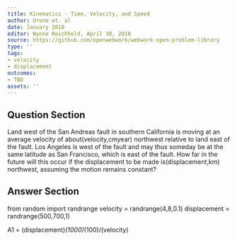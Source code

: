 ```yaml
---
title: Kinematics - Time, Velocity, and Speed
author: Urone et. al
date: January 2018
editor: Wynne Reichheld, April 30, 2018
source: https://github.com/openwebwork/webwork-open-problem-library
type: ''
tags:
- velocity
- displacement
outcomes:
- TBD
assets: ''
---
```


## Question Section 

Land west of the San Andreas fault in southern California is moving at an average velocity of about(velocity,cmyear) northwest relative to land east of the fault. Los Angeles is west of the fault and may thus someday be at the same latitude as San Francisco, which is east of the fault. How far in the future will this occur if the displacement to be made is(displacement,km) northwest, assuming the motion remains constant?

## Answer Section

from random import randrange
velocity = randrange(4,8,0.1)
displacement = randrange(500,700,1)

A1 = (displacement)*(1000)*(100)/(velocity)